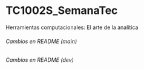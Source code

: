 # TC1002S_SemanaTec
Herramientas computacionales: El arte de la analítica
###### Cambios en README (main)
###### Cambios en README (dev)

